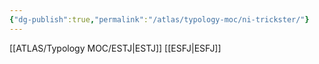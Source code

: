 ```yaml
---
{"dg-publish":true,"permalink":"/atlas/typology-moc/ni-trickster/"}
---
```


 
[[ATLAS/Typology MOC/ESTJ\|ESTJ]]
[[ESFJ\|ESFJ]]
